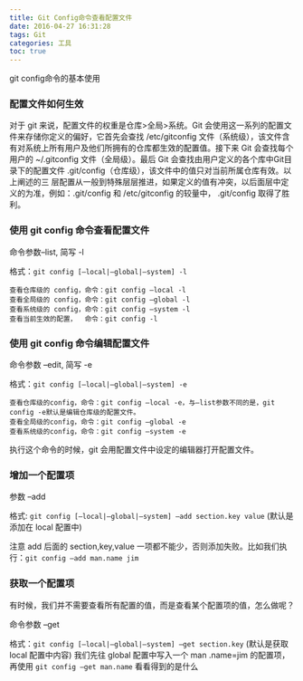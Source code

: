 ```yaml
---
title: Git Config命令查看配置文件
date: 2016-04-27 16:31:28
tags: Git
categories: 工具
toc: true
---
```


git config命令的基本使用

### 配置文件如何生效

对于 git 来说，配置文件的权重是仓库>全局>系统。Git 会使用这一系列的配置文件来存储你定义的偏好，它首先会查找 /etc/gitconfig 文件（系统级），该文件含有对系统上所有用户及他们所拥有的仓库都生效的配置值。接下来 Git 会查找每个用户的 ~/.gitconfig 文件（全局级）。最后 Git 会查找由用户定义的各个库中Git目录下的配置文件 .git/config（仓库级），该文件中的值只对当前所属仓库有效。以上阐述的三 层配置从一般到特殊层层推进，如果定义的值有冲突，以后面层中定义的为准，例如：.git/config 和 /etc/gitconfig 的较量中， .git/config 取得了胜利。

<!--more-->

### 使用 git config 命令查看配置文件

命令参数–list, 简写 -l

格式：`git config [–local|–global|–system] -l`

```
查看仓库级的 config，命令：git config –local -l
查看全局级的 config，命令：git config –global -l
查看系统级的 config，命令：git config –system -l
查看当前生效的配置，  命令：git config -l
```

### 使用 git config 命令编辑配置文件

命令参数 –edit, 简写 -e

格式：`git config [–local|–global|–system] -e`

```
查看仓库级的config，命令：git config –local -e，与–list参数不同的是，git config -e默认是编辑仓库级的配置文件。
查看全局级的config，命令：git config –global -e
查看系统级的config，命令：git config –system -e
```
执行这个命令的时候，git 会用配置文件中设定的编辑器打开配置文件。

### 增加一个配置项

参数 –add

格式: `git config [–local|–global|–system] –add section.key value` (默认是添加在 local 配置中)

注意 add 后面的 section,key,value 一项都不能少，否则添加失败。比如我们执行：`git config –add man.name jim`


### 获取一个配置项

有时候，我们并不需要查看所有配置的值，而是查看某个配置项的值，怎么做呢？

命令参数 –get

格式：`git config [–local|–global|–system] –get section.key` (默认是获取 local 配置中内容) 我们先往 global 配置中写入一个 man .name=jim 的配置项，再使用 `git config –get man.name` 看看得到的是什么

